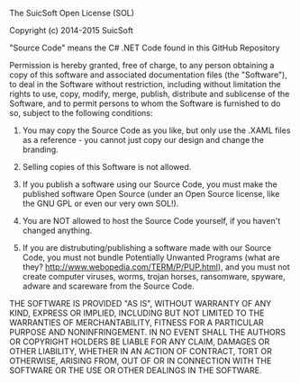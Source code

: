 The SuicSoft Open License (SOL)

Copyright (c) 2014-2015 SuicSoft

"Source Code" means the C# .NET Code found in this GitHub Repository

Permission is hereby granted, free of charge, to any person obtaining a copy
of this software and associated documentation files (the "Software"), to deal
in the Software without restriction, including without limitation the rights
to use, copy, modify, merge, publish, distribute and sublicense of the Software, 
and to permit persons to whom the Software is furnished to do so, 
subject to the following conditions:

1. You may copy the Source Code as you like, but only use the .XAML files as a reference - you cannot just copy our design and change the branding.

2. Selling copies of this Software is not allowed.

3. If you publish a software using our Source Code, you must make the published
software Open Source (under an Open Source license, like the GNU GPL or even our very own SOL!).

4. You are NOT allowed to host the Source Code yourself, if you haven't changed anything.

5. If you are distrubuting/publishing a software made with our Source Code, you must not bundle Potentially Unwanted Programs (what are they? http://www.webopedia.com/TERM/P/PUP.html), and you must not create computer viruses, worms, trojan horses, ransomware, spyware, adware and scareware from the Source Code.


THE SOFTWARE IS PROVIDED "AS IS", WITHOUT WARRANTY OF ANY KIND, EXPRESS OR
IMPLIED, INCLUDING BUT NOT LIMITED TO THE WARRANTIES OF MERCHANTABILITY,
FITNESS FOR A PARTICULAR PURPOSE AND NONINFRINGEMENT. IN NO EVENT SHALL THE
AUTHORS OR COPYRIGHT HOLDERS BE LIABLE FOR ANY CLAIM, DAMAGES OR OTHER
LIABILITY, WHETHER IN AN ACTION OF CONTRACT, TORT OR OTHERWISE, ARISING FROM,
OUT OF OR IN CONNECTION WITH THE SOFTWARE OR THE USE OR OTHER DEALINGS IN THE
SOFTWARE.


